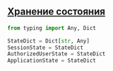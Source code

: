 ## [Хранение состояния](https://yandex.ru/dev/dialogs/alice/doc/session-persistence.html)

```python
from typing import Any, Dict

StateDict = Dict[str, Any]
SessionState = StateDict
AuthorizedUserState = StateDict
ApplicationState = StateDict
```
